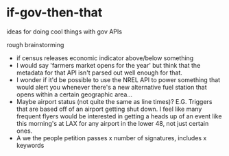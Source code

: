 if-gov-then-that
================

ideas for doing cool things with gov APIs

rough brainstorming

* if census releases economic indicator above/below something
* I would say 'farmers market opens for the year' but think that the metadata for that API isn't parsed out well enough for that.  
* I wonder if it'd be possible to use the NREL API to power something that would alert you whenever there's a new alternative fuel station that opens within a certain geographic area...
* Maybe airport status (not quite the same as line times)?  E.G.  Triggers that are based off of an airport getting shut down.  I feel like many frequent flyers would be interested in getting a heads up of an event like this morning's at LAX for any airport in the lower 48, not just certain ones.  
* A we the people petition passes x number of signatures, includes x keywords
